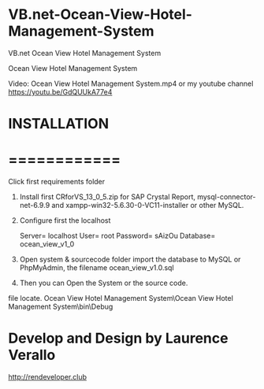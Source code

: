 # VB.net-Ocean-View-Hotel-Management-System
VB.net Ocean View Hotel Management System


Ocean View Hotel Management System

Video: Ocean View Hotel Management System.mp4 or my youtube channel https://youtu.be/GdQUUkA77e4

# INSTALLATION
# ============

Click first requirements folder
1. Install first CRforVS_13_0_5.zip for SAP Crystal Report, mysql-connector-net-6.9.9 
   and xampp-win32-5.6.30-0-VC11-installer or other MySQL.
3. Configure first the localhost 

	Server= localhost
	User= root
	Password= sAizOu
	Database= ocean_view_v1_0

2. Open system & sourcecode folder
   import the database to MySQL or PhpMyAdmin, the filename ocean_view_v1.0.sql

3. Then you can Open the System or the source code.

file locate. Ocean View Hotel Management System\Ocean View Hotel Management System\bin\Debug



# Develop and Design by Laurence Verallo
http://rendeveloper.club
